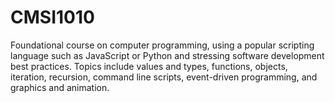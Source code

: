 # CMSI1010
Foundational course on computer programming, using a popular scripting language such as JavaScript or Python and stressing software development best practices. Topics include values and types, functions, objects, iteration, recursion, command line scripts, event-driven programming, and graphics and animation.
